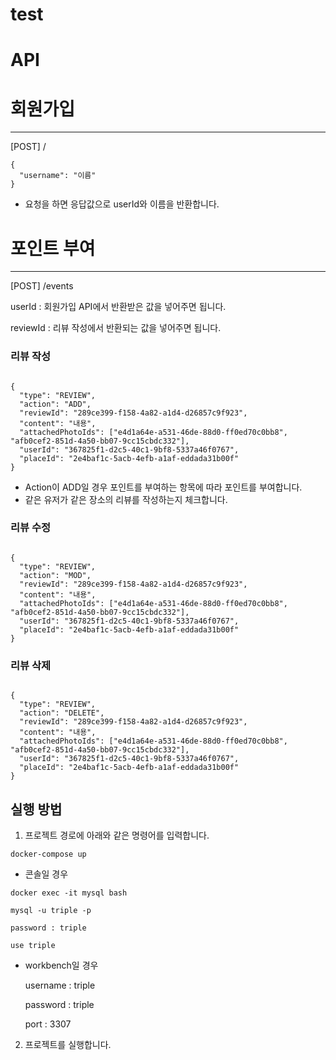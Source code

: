 # test
# API

# 회원가입
<hr/>


[POST] /

```
{
  "username": "이름"
}
```

- 요청을 하면 응답값으로 userId와 이름을 반환합니다.

# 포인트 부여
<hr/>

[POST] /events

userId : 회원가입 API에서 반환받은 값을 넣어주면 됩니다.

reviewId : 리뷰 작성에서 반환되는 값을 넣어주면 됩니다.


### 리뷰 작성
```

{
  "type": "REVIEW", 
  "action": "ADD", 
  "reviewId": "289ce399-f158-4a82-a1d4-d26857c9f923",
  "content": "내용",
  "attachedPhotoIds": ["e4d1a64e-a531-46de-88d0-ff0ed70c0bb8", "afb0cef2-851d-4a50-bb07-9cc15cbdc332"],
  "userId": "367825f1-d2c5-40c1-9bf8-5337a46f0767",
  "placeId": "2e4baf1c-5acb-4efb-a1af-eddada31b00f"
}
```
- Action이 ADD일 경우 포인트를 부여하는 항목에 따라 포인트를 부여합니다.
- 같은 유저가 같은 장소의 리뷰를 작성하는지 체크합니다.

### 리뷰 수정

```

{
  "type": "REVIEW", 
  "action": "MOD", 
  "reviewId": "289ce399-f158-4a82-a1d4-d26857c9f923",
  "content": "내용",
  "attachedPhotoIds": ["e4d1a64e-a531-46de-88d0-ff0ed70c0bb8", "afb0cef2-851d-4a50-bb07-9cc15cbdc332"],
  "userId": "367825f1-d2c5-40c1-9bf8-5337a46f0767",
  "placeId": "2e4baf1c-5acb-4efb-a1af-eddada31b00f"
}
```

### 리뷰 삭제

```

{
  "type": "REVIEW", 
  "action": "DELETE", 
  "reviewId": "289ce399-f158-4a82-a1d4-d26857c9f923",
  "content": "내용",
  "attachedPhotoIds": ["e4d1a64e-a531-46de-88d0-ff0ed70c0bb8", "afb0cef2-851d-4a50-bb07-9cc15cbdc332"],
  "userId": "367825f1-d2c5-40c1-9bf8-5337a46f0767",
  "placeId": "2e4baf1c-5acb-4efb-a1af-eddada31b00f"
}
```


## 실행 방법

1. 프로젝트 경로에 아래와 같은 명령어를 입력합니다.
```
docker-compose up
```

- 콘솔일 경우
```
docker exec -it mysql bash

mysql -u triple -p

password : triple

use triple

```

- workbench일 경우

  username : triple

  password : triple

  port : 3307
  

2. 프로젝트를 실행합니다.


